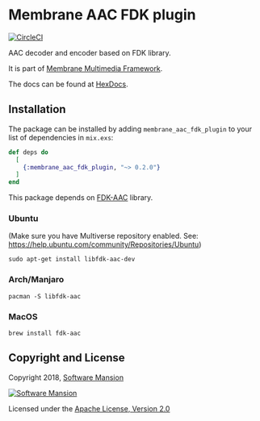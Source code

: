 # Membrane AAC FDK plugin
[![CircleCI](https://circleci.com/gh/membraneframework/membrane_aac_fdk_plugin.svg?style=svg)](https://circleci.com/gh/membraneframework/membrane_aac_fdk_plugin)

AAC decoder and encoder based on FDK library.

It is part of [Membrane Multimedia Framework](https://membraneframework.org).

The docs can be found at [HexDocs](https://hexdocs.pm/membrane_aac_fdk_plugin).

## Installation

The package can be installed by adding `membrane_aac_fdk_plugin` to your list of dependencies in `mix.exs`:

```elixir
def deps do
  [
    {:membrane_aac_fdk_plugin, "~> 0.2.0"}
  ]
end
```

This package depends on [FDK-AAC](https://github.com/mstorsjo/fdk-aac) library.

### Ubuntu
(Make sure you have Multiverse repository enabled. See: https://help.ubuntu.com/community/Repositories/Ubuntu)
```
sudo apt-get install libfdk-aac-dev
```

### Arch/Manjaro
```
pacman -S libfdk-aac
```

### MacOS
```
brew install fdk-aac
```

## Copyright and License

Copyright 2018, [Software Mansion](https://swmansion.com/?utm_source=git&utm_medium=readme&utm_campaign=membrane)

[![Software Mansion](https://logo.swmansion.com/logo?color=white&variant=desktop&width=200&tag=membrane-github)](https://swmansion.com/?utm_source=git&utm_medium=readme&utm_campaign=membrane)

Licensed under the [Apache License, Version 2.0](LICENSE)
